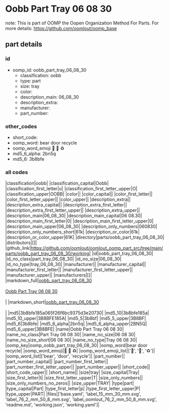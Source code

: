 # Oobb Part Tray 06 08 30  

note: This is part of OOMP the Oopen Organization Method For Parts. For more details: https://github.com/oomlout/oomp_base

##  part details





### id
* oomp_id: oobb_part_tray_06_08_30
  * classification: oobb
  * type: part
  * size: tray
  * color: 
  * description_main: 06_08_30
  * description_extra: 
  * manufacturer: 
  * part_number: 

### other_codes
* short_code: 
* oomp_word: bear door recycle
* oomp_word_emoji :bear: :door: :recycle:
* md5_6_alpha: 2bn5q
* md5_6: 3b8bfe

### all codes 
|classification|oobb|
|classification_capital|Oobb|
|classification_first_letter|o|
|classification_first_letter_upper|O|
|classification_upper|OOBB|
|color||
|color_capital||
|color_first_letter||
|color_first_letter_upper||
|color_upper||
|description_extra||
|description_extra_capital||
|description_extra_first_letter||
|description_extra_first_letter_upper||
|description_extra_upper||
|description_main|06_08_30|
|description_main_capital|06 08.30|
|description_main_first_letter|0|
|description_main_first_letter_upper|0|
|description_main_upper|06_08_30|
|description_only_numbers|060830|
|description_only_numbers_short|61k|
|description_or_color|61k|
|description_or_color_upper|61K|
|directory|parts/oobb_part_tray_06_08_30|
|distributors|[]|
|github_link|https://github.com/oomlout/oomlout_oomp_part_src/tree/main/parts/oobb_part_tray_06_08_30/working|
|id|oobb_part_tray_06_08_30|
|id_no_class|part_tray_06_08_30|
|id_no_size|06_08_30|
|id_no_type|tray_06_08_30|
|manufacturer||
|manufacturer_capital||
|manufacturer_first_letter||
|manufacturer_first_letter_upper||
|manufacturer_upper||
|manufacturers|[]|
|markdown_full|[oobb_part_tray_06_08_30](https://github.com/oomlout/oomlout_oomp_part_src/tree/main/parts/oobb_part_tray_06_08_30/working)<br>[](https://github.com/oomlout/oomlout_oomp_part_src/tree/main/parts/oobb_part_tray_06_08_30/working)<br>[Oobb Part Tray 06 08 30](https://github.com/oomlout/oomlout_oomp_part_src/tree/main/parts/oobb_part_tray_06_08_30/working)<br><br>|
|markdown_short|[oobb_part_tray_06_08_30](https://github.com/oomlout/oomlout_oomp_part_src/tree/main/parts/oobb_part_tray_06_08_30/working)<br><br>|
|md5|3b8bfe185a065f26f6bc9375d3e20730|
|md5_10|3b8bfe185a|
|md5_10_upper|3B8BFE185A|
|md5_5|3b8bf|
|md5_5_upper|3B8BF|
|md5_6|3b8bfe|
|md5_6_alpha|2bn5q|
|md5_6_alpha_upper|2BN5Q|
|md5_6_upper|3B8BFE|
|name|Oobb Part Tray 06 08 30|
|name_no_class|Part Tray 06 08 30|
|name_no_size|06 08 30|
|name_no_size_short|06 08 30|
|name_no_type|Tray 06 08 30|
|oomp_key|oomp_oobb_part_tray_06_08_30|
|oomp_word|bear door recycle|
|oomp_word_emoji|:bear: :door: :recycle:|
|oomp_word_emoji_list|[':bear:', ':door:', ':recycle:']|
|oomp_word_list|['bear', 'door', 'recycle']|
|part_number||
|part_number_capital||
|part_number_first_letter||
|part_number_first_letter_upper||
|part_number_upper||
|short_code||
|short_code_upper||
|short_name||
|size|tray|
|size_capital|Tray|
|size_first_letter|t|
|size_first_letter_upper|T|
|size_only_numbers||
|size_only_numbers_no_zeros||
|size_upper|TRAY|
|type|part|
|type_capital|Part|
|type_first_letter|p|
|type_first_letter_upper|P|
|type_upper|PART|
|files|['base.yaml', 'label_15_mm_30_mm.svg', 'label_76_2_mm_50_8_mm.svg', 'label_oomlout_76_2_mm_50_8_mm.svg', 'readme.md', 'working.json', 'working.yaml']|
